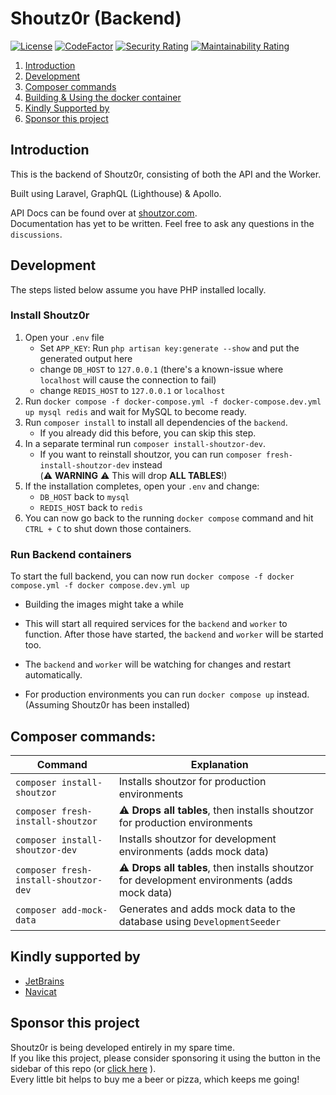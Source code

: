 # Shoutz0r (Backend)

[![License](https://img.shields.io/github/license/Shoutz0r/backend.svg?style=flat)](https://www.gnu.org/licenses/gpl-3.0.en.html)
[![CodeFactor](https://www.codefactor.io/repository/github/Shoutz0r/backend/badge/main)](https://www.codefactor.io/repository/github/Shoutz0r/backend/overview/main)
[![Security Rating](https://sonarcloud.io/api/project_badges/measure?project=Shoutz0r_backend&metric=security_rating)](https://sonarcloud.io/summary/new_code?id=Shoutz0r_backend)
[![Maintainability Rating](https://sonarcloud.io/api/project_badges/measure?project=Shoutz0r_backend&metric=sqale_rating)](https://sonarcloud.io/summary/new_code?id=Shoutz0r_backend)

1. [Introduction](#introduction)
2. [Development](#development)
3. [Composer commands](#composer-commands)
4. [Building & Using the docker container](#building--using-the-docker-container)
5. [Kindly Supported by](#kindly-supported-by)
6. [Sponsor this project](#sponsor-this-project)

## Introduction

This is the backend of Shoutz0r, consisting of both the API and the Worker.

Built using Laravel, GraphQL (Lighthouse) & Apollo.

API Docs can be found over at [shoutzor.com](https://shoutzor.com/phpdocs/app/master/). \
Documentation has yet to be written. Feel free to ask any questions in the `discussions`.

## Development
The steps listed below assume you have PHP installed locally.

### Install Shoutz0r
1. Open your `.env` file 
   - Set `APP_KEY`: Run `php artisan key:generate --show` and put the generated output here
   - change `DB_HOST` to `127.0.0.1` (there's a known-issue where `localhost` will cause the connection to fail)
   - change `REDIS_HOST` to `127.0.0.1` or `localhost`
2. Run `docker compose -f docker-compose.yml -f docker-compose.dev.yml up mysql redis` and wait for MySQL to become ready.
3. Run `composer install` to install all dependencies of the `backend`.
    - If you already did this before, you can skip this step.
3. In a separate terminal run `composer install-shoutzor-dev`.
   - If you want to reinstall shoutzor, you can run `composer fresh-install-shoutzor-dev` instead\
     (⚠️ **WARNING** ⚠️ This will drop **ALL TABLES**!)
3. If the installation completes, open your `.env` and change:
   - `DB_HOST` back to `mysql`
   - `REDIS_HOST` back to `redis`
4. You can now go back to the running `docker compose` command and hit `CTRL + C` to shut down those containers.

### Run Backend containers
To start the full backend, you can now run `docker compose -f docker compose.yml -f docker compose.dev.yml up` 
 - Building the images might take a while
 - This will start all required services for the `backend` and `worker` to function. After those have started, the `backend` and `worker` will be started too.
 - The `backend` and `worker` will be watching for changes and restart automatically.

 - For production environments you can run `docker compose up` instead. (Assuming Shoutz0r has been installed)

## Composer commands:

| Command                               | Explanation                                                            |
|---------------------------------------|------------------------------------------------------------------------|
| `composer install-shoutzor`           | Installs shoutzor for production environments                          |
| `composer fresh-install-shoutzor`     | ⚠️ **Drops all tables**, then installs shoutzor for production environments                          |
| `composer install-shoutzor-dev`       | Installs shoutzor for development environments (adds mock data)        |
| `composer fresh-install-shoutzor-dev` | ⚠️ **Drops all tables**, then installs shoutzor for development environments (adds mock data)        |
| `composer add-mock-data`              | Generates and adds mock data to the database using `DevelopmentSeeder` |

## Kindly supported by

* [JetBrains](https://www.jetbrains.com/?from=Shoutz0r)
* [Navicat](https://www.navicat.com/)

## Sponsor this project

Shoutz0r is being developed entirely in my spare time. \
If you like this project, please consider sponsoring it using the button in the sidebar of this repo (or [click here](https://github.com/sponsors/xorinzor) ).\
Every little bit helps to buy me a beer or pizza, which keeps me going!
